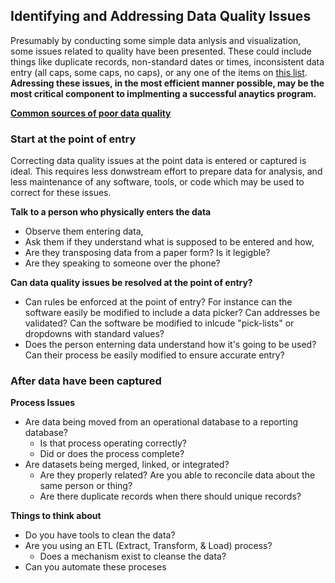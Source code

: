 ## Identifying and Addressing Data Quality Issues

Presumably by conducting some simple data anlysis and visualization, some issues related to quality have been presented. These could include things like duplicate records, non-standard dates or times, inconsistent data entry (all caps, some caps, no caps), or any one of the items on [this list](https://github.com/Quartz/bad-data-guide). **Adressing these issues, in the most efficient manner possible, may be the most critical component to implmenting a successful anaytics program.**

**[Common sources of poor data quality](https://www.melissadata.com/enews/articles/0611/2.htm)**

### Start at the point of entry
Correcting data quality issues at the point data is entered or captured is ideal. This requires less donwstream effort to prepare data for analysis, and less maintenance of any software, tools, or code which may be used to correct for these issues.

**Talk to a person who physically enters the data**
* Observe them entering data,
* Ask them if they understand what is supposed to be entered and how,
* Are they transposing data from a paper form? Is it legigble?
* Are they speaking to someone over the phone?

**Can data quality issues be resolved at the point of entry?**
* Can rules be enforced at the point of entry? For instance can the software easily be modified to include a data picker? Can addresses be validated? Can the software be modified to inlcude "pick-lists" or dropdowns with standard values?
* Does the person enterning data understand how it's going to be used? Can their process be easily modified to ensure accurate entry?

### After data have been captured
**Process Issues**
* Are data being moved from an operational database to a reporting database?
  * Is that process operating correctly?
  * Did or does the process complete?
* Are datasets being merged, linked, or integrated?
  * Are they properly related? Are you able to reconcile data about the same person or thing?
  * Are there duplicate records when there should unique records?
  
**Things to think about**
* Do you have tools to clean the data?
* Are you using an ETL (Extract, Transform, & Load) process?
  + Does a mechanism exist to cleanse the data?
* Can you automate these proceses
